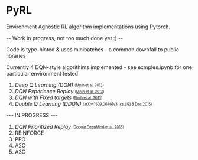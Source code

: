 # PyRL
Environment Agnostic RL algorithm implementations using Pytorch.

-- Work in progress, not too much done yet :) --

Code is type-hinted & uses minibatches - a common downfall to public libraries

Currently 4 DQN-style algorithims implemented - see exmples.ipynb for one particular environment tested

1. *Deep Q Learning (DQN)* <sub><sup> ([Mnih et al. 2013](https://arxiv.org/pdf/1312.5602.pdf)) </sup></sub>  
2. *DQN Experience Replay*  <sub><sup> ([Mnih et al. 2013](https://arxiv.org/pdf/1312.5602.pdf)) </sup></sub> 
3. *DQN with Fixed targets* <sub><sup>([Mnih et al. 2013](https://arxiv.org/pdf/1312.5602.pdf)) </sup></sub> 
4. *Double Q Learning (DDQN)* <sub><sup> ([arXiv:1509.06461v3 [cs.LG] 8 Dec 2015](https://arxiv.org/pdf/1509.06461v3.pdf)) </sup></sub>   

 --- IN PROGRESS ---
1. *DQN Prioritized Replay* <sub><sup> ([Google DeepMind et al. 2016](https://arxiv.org/pdf/1511.05952v3.pdf)) </sup></sub>   
2. REINFORCE
3. PPO
4. A2C
5. A3C
